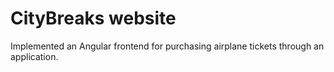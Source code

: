 # CityBreaks website 
Implemented an Angular frontend for purchasing airplane tickets through an application.
